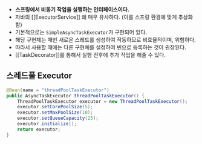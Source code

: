 - **스프링에서 비동기 작업을 실행하는 인터페이스이다.**
- 자바의 [[ExecutorService]] 왜 매우 유사하다. (이를 스프링 환경에 맞게 추상화함)
- 기본적으로는 `SimpleAsyncTaskExecutor`가 구현되어 있다.
- 해당 구현체는 매번 새로운 스레드를 생성하여 작동하므로 비효율적이며, 위험하다.
- 따라서 사용할 때에는 다른 구현체를 설정하여 빈으로 등록하는 것이 권장된다.
- [[TaskDecorator]]를 통해서 실행 전후에 추가 작업을 해줄 수 있다.
## 스레드풀 Executor
```java
@Bean(name = "threadPoolTaskExecutor")  
public AsyncTaskExecutor threadPoolTaskExecutor() {  
    ThreadPoolTaskExecutor executor = new ThreadPoolTaskExecutor();  
    executor.setCorePoolSize(5);  
    executor.setMaxPoolSize(10);  
    executor.setQueueCapacity(25);  
    executor.initialize();  
    return executor;  
}
```